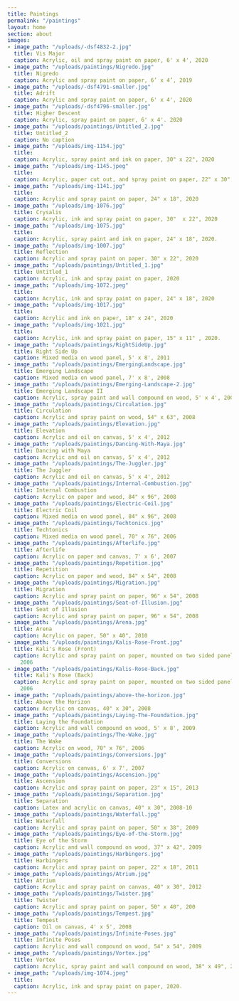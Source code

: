 ```yaml
---
title: Paintings
permalink: "/paintings"
layout: home
section: about
images:
- image_path: "/uploads/-dsf4832-2.jpg"
  title: Vis Major
  caption: Acrylic, oil and spray paint on paper, 6' x 4', 2020
- image_path: "/uploads/paintings/Nigredo.jpg"
  title: Nigredo
  caption: Acrylic and spray paint on paper, 6’ x 4’, 2019
- image_path: "/uploads/-dsf4791-smaller.jpg"
  title: Adrift
  caption: Acrylic and spray paint on paper, 6' x 4', 2020
- image_path: "/uploads/-dsf4796-smaller.jpg"
  title: Higher Descent
  caption: Acrylic, spray paint on paper, 6' x 4'. 2020
- image_path: "/uploads/paintings/Untitled_2.jpg"
  title: Untitled_2
  caption: No caption
- image_path: "/uploads/img-1154.jpg"
  title: 
  caption: Acrylic, spray paint and ink on paper, 30" x 22", 2020
- image_path: "/uploads/img-1145.jpeg"
  title: 
  caption: Acrylic, paper cut out, and spray paint on paper, 22" x 30", 2020
- image_path: "/uploads/img-1141.jpg"
  title: 
  caption: Acrylic and spray paint on paper, 24" x 18", 2020
- image_path: "/uploads/img-1076.jpg"
  title: Crysalis
  caption: Acrylic, ink and spray paint on paper, 30"  x 22", 2020
- image_path: "/uploads/img-1075.jpg"
  title: 
  caption: Acrylic, spray paint and ink on paper, 24" x 18", 2020.
- image_path: "/uploads/img-1007.jpg"
  title: Reflection
  caption: Acrylic and spray paint on paper. 30" x 22", 2020
- image_path: "/uploads/paintings/Untitled_1.jpg"
  title: Untitled_1
  caption: Acrylic, ink and spray paint on paper, 2020
- image_path: "/uploads/img-1072.jpeg"
  title: 
  caption: Acrylic, ink and spray paint on paper, 24" x 18", 2020
- image_path: "/uploads/img-1017.jpg"
  title: 
  caption: Acrylic and ink on paper, 18" x 24", 2020
- image_path: "/uploads/img-1021.jpg"
  title: 
  caption: Acrylic, ink and spray paint on paper, 15" x 11" , 2020.
- image_path: "/uploads/paintings/RightSideUp.jpg"
  title: Right Side Up
  caption: Mixed media on wood panel, 5' x 8', 2011
- image_path: "/uploads/paintings/EmergingLandscape.jpg"
  title: Emerging Landscape
  caption: Mixed media on wood panel, 7' x 8', 2008
- image_path: "/uploads/paintings/Emerging-Landscape-2.jpg"
  title: Emerging Landscape II
  caption: Acrylic, spray paint and wall compound on wood, 5' x 4', 2008
- image_path: "/uploads/paintings/Circulation.jpg"
  title: Circulation
  caption: Acrylic and spray paint on wood, 54" x 63", 2008
- image_path: "/uploads/paintings/Elevation.jpg"
  title: Elevation
  caption: Acrylic and oil on canvas, 5' x 4', 2012
- image_path: "/uploads/paintings/Dancing-With-Maya.jpg"
  title: Dancing with Maya
  caption: Acrylic and oil on canvas, 5' x 4', 2012
- image_path: "/uploads/paintings/The-Juggler.jpg"
  title: The Juggler
  caption: Acrylic and oil on canvas, 5' x 4', 2012
- image_path: "/uploads/paintings/Internal-Combustion.jpg"
  title: Internal Combustion
  caption: Acrylic on paper and wood, 84" x 96", 2008
- image_path: "/uploads/paintings/Electric-Coil.jpg"
  title: Electric Coil
  caption: Mixed media on wood panel, 84" x 96", 2008
- image_path: "/uploads/paintings/Techtonics.jpg"
  title: Techtonics
  caption: Mixed media on wood panel, 70" x 76", 2006
- image_path: "/uploads/paintings/Afterlife.jpg"
  title: Afterlife
  caption: Acrylic on paper and canvas, 7' x 6', 2007
- image_path: "/uploads/paintings/Repetition.jpg"
  title: Repetition
  caption: Acrylic on paper and wood, 84" x 54", 2008
- image_path: "/uploads/paintings/Migration.jpg"
  title: Migration
  caption: Acrylic and spray paint on paper, 96" x 54", 2008
- image_path: "/uploads/paintings/Seat-of-Illusion.jpg"
  title: Seat of Illusion
  caption: Acrylic and spray paint on paper, 96" x 54", 2008
- image_path: "/uploads/paintings/Arena.jpg"
  title: Arena
  caption: Acrylic on paper, 50" x 40", 2010
- image_path: "/uploads/paintings/Kalis-Rose-Front.jpg"
  title: Kali's Rose (Front)
  caption: Acrylic and spray paint on paper, mounted on two sided panel, 45" x 50",
    2006
- image_path: "/uploads/paintings/Kalis-Rose-Back.jpg"
  title: Kali's Rose (Back)
  caption: Acrylic and spray paint on paper, mounted on two sided panel, 45" x 50",
    2006
- image_path: "/uploads/paintings/above-the-horizon.jpg"
  title: Above the Horizon
  caption: Acrylic on canvas, 40" x 30", 2008
- image_path: "/uploads/paintings/Laying-The-Foundation.jpg"
  title: Laying the Foundation
  caption: Acrylic and wall compound on wood, 5' x 8', 2009
- image_path: "/uploads/paintings/The-Wake.jpg"
  title: The Wake
  caption: Acrylic on wood, 70" x 76", 2006
- image_path: "/uploads/paintings/Conversions.jpg"
  title: Conversions
  caption: Acrylic on canvas, 6' x 7', 2007
- image_path: "/uploads/paintings/Ascension.jpg"
  title: Ascension
  caption: Acrylic and spray paint on paper, 23" x 15", 2013
- image_path: "/uploads/paintings/Separation.jpg"
  title: Separation
  caption: Latex and acrylic on canvas, 40" x 30", 2008-10
- image_path: "/uploads/paintings/Waterfall.jpg"
  title: Waterfall
  caption: Acrylic and spray paint on paper, 50" x 38", 2009
- image_path: "/uploads/paintings/Eye-of-the-Storm.jpg"
  title: Eye of the Storm
  caption: Acrylic and wall compound on wood, 37" x 42", 2009
- image_path: "/uploads/paintings/Harbingers.jpg"
  title: Harbingers
  caption: Acrylic and spray paint on paper, 22" x 18", 2011
- image_path: "/uploads/paintings/Atrium.jpg"
  title: Atrium
  caption: Acrylic and spray paint on canvas, 40" x 30", 2012
- image_path: "/uploads/paintings/Twister.jpg"
  title: Twister
  caption: Acrylic and spray paint on paper, 50" x 40", 200
- image_path: "/uploads/paintings/Tempest.jpg"
  title: Tempest
  caption: Oil on canvas, 4' x 5', 2008
- image_path: "/uploads/paintings/Infinite-Poses.jpg"
  title: Infinite Poses
  caption: Acrylic and wall compound on wood, 54" x 54", 2009
- image_path: "/uploads/paintings/Vortex.jpg"
  title: Vortex
  caption: Acrylic, spray paint and wall compound on wood, 38" x 49", 2010
- image_path: "/uploads/img-1074.jpeg"
  title: 
  caption: Acrylic, ink and spray paint on paper, 2020.
---
```


